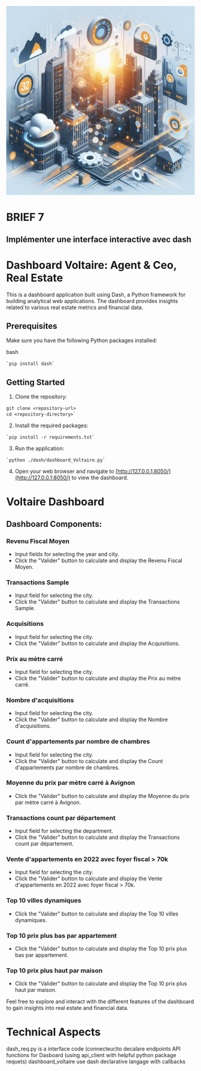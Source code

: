 ﻿![Brief-7](Brief-7----.jpg "Brief-7")
# BRIEF 7
## Implémenter une interface interactive avec dash
# Dashboard Voltaire:  Agent & Ceo, Real Estate 

This is a dashboard application built using Dash, a Python framework for building analytical web applications. The dashboard provides insights related to various real estate metrics and financial data.

## Prerequisites

Make sure you have the following Python packages installed:

bash
```
`pip install dash` 
```
## Getting Started

1.  Clone the repository:

```
git clone <repository-url>
cd <repository-directory>` 
```
2.  Install the required packages:


```
`pip install -r requirements.txt` 
```
3.  Run the application:

```
`python ./dash/dashboard_Voltaire.py` 
```
4.  Open your web browser and navigate to [http://127.0.0.1:8050/](http://127.0.0.1:8050/) to view the dashboard.

# Voltaire Dashboard
## Dashboard Components: 

### Revenu Fiscal Moyen

-   Input fields for selecting the year and city.
-   Click the "Valider" button to calculate and display the Revenu Fiscal Moyen.

### Transactions Sample

-   Input field for selecting the city.
-   Click the "Valider" button to calculate and display the Transactions Sample.

### Acquisitions

-   Input field for selecting the city.
-   Click the "Valider" button to calculate and display the Acquisitions.

### Prix au mètre carré

-   Input field for selecting the city.
-   Click the "Valider" button to calculate and display the Prix au mètre carré.

### Nombre d'acquisitions

-   Input field for selecting the city.
-   Click the "Valider" button to calculate and display the Nombre d'acquisitions.

### Count d'appartements par nombre de chambres

-   Input field for selecting the city.
-   Click the "Valider" button to calculate and display the Count d'appartements par nombre de chambres.

### Moyenne du prix par mètre carré à Avignon

-   Click the "Valider" button to calculate and display the Moyenne du prix par mètre carré à Avignon.

### Transactions count par département

-   Input field for selecting the department.
-   Click the "Valider" button to calculate and display the Transactions count par département.

### Vente d'appartements en 2022 avec foyer fiscal > 70k

-   Input field for selecting the city.
-   Click the "Valider" button to calculate and display the Vente d'appartements en 2022 avec foyer fiscal > 70k.

### Top 10 villes dynamiques

-   Click the "Valider" button to calculate and display the Top 10 villes dynamiques.

### Top 10 prix plus bas par appartement

-   Click the "Valider" button to calculate and display the Top 10 prix plus bas par appartement.

### Top 10 prix plus haut par maison

-   Click the "Valider" button to calculate and display the Top 10 prix plus haut par maison.

Feel free to explore and interact with the different features of the dashboard to gain insights into real estate and financial data.

# Technical Aspects
dash_req.py is a interface code (connecteur)to decalare endpoints API functions for Dasboard (using api_client with helpful python package requets)
dashboard_voltaire use dash declarative langage with callbacks